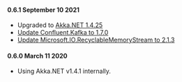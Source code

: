 #### 0.6.1 September 10 2021 ###
* Upgraded to [Akka.NET 1.4.25](https://github.com/akkadotnet/akka.net/releases/tag/1.4.25)
* [Update Confluent.Kafka to 1.7.0](https://github.com/petabridge/Petabridge.Tracing.Zipkin/pull/209)
* [Update Microsoft.IO.RecyclableMemoryStream to 2.1.3](https://github.com/petabridge/Petabridge.Tracing.Zipkin/pull/213)

#### 0.6.0 March 11 2020 ###
* Using Akka.NET v1.4.1 internally.